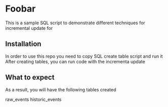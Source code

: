 # Foobar

This is a sample SQL script to demonstrate different techniques for incremental update for

## Installation

In order to use this repo you need to copy SQL create table script and run it
After creating tables, you can run code with the incrementa update

## What to expect

As a result, you will have the following tables created

raw_events
historic_events
